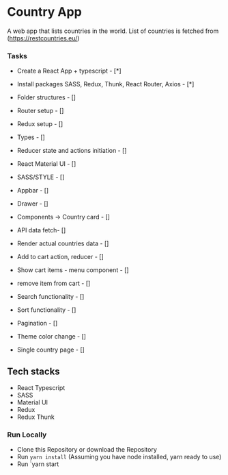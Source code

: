 # Country App
A web app that lists countries in the world. List of countries is fetched from (https://restcountries.eu/)

### Tasks 

- Create a React App + typescript - [*]
- Install packages SASS, Redux, Thunk, React Router, Axios - [*]
- Folder structures - []
- Router setup - [] 
- Redux setup  - []
- Types - []
- Reducer state and actions initiation - []
- React Material UI - []
- SASS/STYLE - []
- Appbar  - []
- Drawer - []
- Components -> Country card  - []

- API data fetch- []
- Render actual countries data - []
- Add to cart action, reducer  - []
- Show cart items - menu component  - []
- remove item from cart - []

- Search functionality - []
- Sort functionality - []
- Pagination - []
- Theme color change - []
- Single country page - []

## Tech stacks
+ React Typescript
+ SASS
+ Material UI
+ Redux
+ Redux Thunk

### Run Locally
+ Clone this Repository or download the Repository
+ Run `yarn install` (Assuming you have node installed, yarn ready to use)
+ Run `yarn start